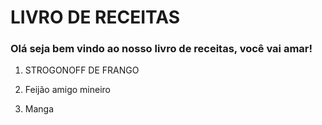 # LIVRO DE RECEITAS



### Olá seja bem vindo ao nosso livro de receitas, você vai amar!



1. STROGONOFF DE FRANGO

2. Feijão amigo mineiro

3. Manga

   

    